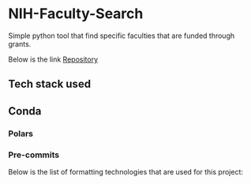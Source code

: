 # NIH-Faculty-Search

Simple python tool that find specific faculties that are funded through grants.

Below is the link [Repository](https://reporter.nih.gov/exporter)

## Tech stack used

## Conda

### Polars

### Pre-commits

Below is the list of formatting technologies that are used for this project:
